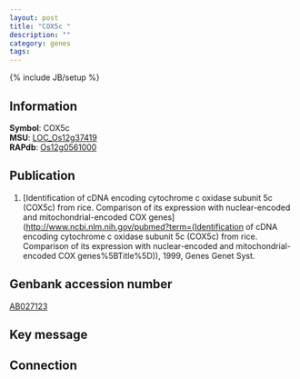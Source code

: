 ```yaml
---
layout: post
title: "COX5c "
description: ""
category: genes
tags: 
---
```

{% include JB/setup %}

## Information
__Symbol__: COX5c   
__MSU__: [LOC_Os12g37419](http://rice.plantbiology.msu.edu/cgi-bin/ORF_infopage.cgi?orf=LOC_Os12g37419)  
__RAPdb__: [Os12g0561000](http://rapdb.dna.affrc.go.jp/viewer/gbrowse_details/irgsp1?name=Os12g0561000)  

## Publication
1. [Identification of cDNA encoding cytochrome c oxidase subunit 5c (COX5c) from rice. Comparison of its expression with nuclear-encoded and mitochondrial-encoded COX genes](http://www.ncbi.nlm.nih.gov/pubmed?term=(Identification of cDNA encoding cytochrome c oxidase subunit 5c (COX5c) from rice. Comparison of its expression with nuclear-encoded and mitochondrial-encoded COX genes%5BTitle%5D)), 1999, Genes Genet Syst.

## Genbank accession number
[AB027123](http://www.ncbi.nlm.nih.gov/nuccore/AB027123)

## Key message

## Connection



